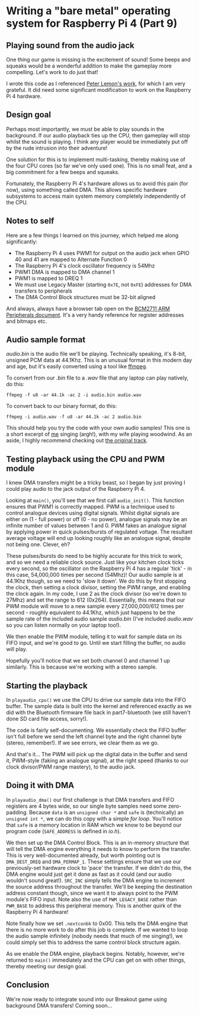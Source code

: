 Writing a "bare metal" operating system for Raspberry Pi 4 (Part 9)
===================================================================

Playing sound from the audio jack
---------------------------------
One thing our game is missing is the excitement of sound! Some beeps and squeaks would be a wonderful addition to make the gameplay more compelling. Let's work to do just that!

I wrote this code as I referenced [Peter Lemon's work](https://github.com/PeterLemon/RaspberryPi/tree/master/Sound/PWM/8BIT/44100Hz/Stereo/CPU), for which I am very grateful. It did need some significant modification to work on the Raspberry Pi 4 hardware.

Design goal
-----------
Perhaps most importantly, we must be able to play sounds in the background. If our audio playback ties up the CPU, then gameplay will stop whilst the sound is playing. I think any player would be immediately put off by the rude intrusion into their adventure!

One solution for this is to implement multi-tasking, thereby making use of the four CPU cores (so far we've only used one). This is no small feat, and a big commitment for a few beeps and squeaks.

Fortunately, the Raspberry Pi 4's hardware allows us to avoid this pain (for now), using something called DMA. This allows specific hardware subsystems to access main system memory completely independently of the CPU.

Notes to self
-------------
Here are a few things I learned on this journey, which helped me along significantly:

 * The Raspberry Pi 4 uses PWM1 for output on the audio jack when GPIO 40 and 41 are mapped to Alternate Function 0
 * The Raspberry Pi 4's clock oscillator frequency is 54Mhz
 * PWM1 DMA is mapped to DMA channel 1
 * PWM1 is mapped to DREQ 1
 * We must use Legacy Master (starting `0x7E`, not `0xFE`) addresses for DMA transfers to peripherals
 * The DMA Control Block structures must be 32-bit aligned

And always, always have a browser tab open on the [BCM2711 ARM Peripherals document](https://www.raspberrypi.org/documentation/hardware/raspberrypi/bcm2711/rpi_DATA_2711_1p0.pdf). It's a very handy reference for register addresses and bitmaps etc.

Audio sample format
-------------------
_audio.bin_ is the audio file we'll be playing. Technically speaking, it's 8-bit, unsigned PCM data at 44.1Khz. This is an unusual format in this modern day and age, but it's easily converted using a tool like [ffmpeg](https://ffmpeg.org/).

To convert from our _.bin_ file to a _.wav_ file that any laptop can play natively, do this:

`ffmpeg -f u8 -ar 44.1k -ac 2 -i audio.bin audio.wav`

To convert back to our binary format, do this:

`ffmpeg -i audio.wav -f u8 -ar 44.1k -ac 2 audio.bin`

This should help you try the code with your own audio samples! This one is a short excerpt of [me](https://isometim.es) singing (argh!), with my wife playing woodwind. As an aside, I highly recommend checking out [the original track](https://www.youtube.com/watch?v=k1UoUNC3Wj0).

Testing playback using the CPU and PWM module
---------------------------------------------
I knew DMA transfers might be a tricky beast, so I began by just proving I could play audio to the jack output of the Raspberry Pi 4.

Looking at `main()`, you'll see that we first call `audio_init()`. This function ensures that PWM1 is correctly mapped. PWM is a technique used to control analogue devices using digital signals. Whilst digital signals are either on (1 - full power) or off (0 - no power), analogue signals may be an infinite number of values between 1 and 0. PWM fakes an analogue signal by applying power in quick pulses/bursts of regulated voltage. The resultant average voltage will end up looking roughly like an analogue signal, despite not being one. Clever, eh?

These pulses/bursts do need to be highly accurate for this trick to work, and so we need a reliable clock source. Just like your kitchen clock ticks every second, so the oscillator on the Raspberry Pi 4 has a regular 'tick' - in this case, 54,000,000 times per second (54Mhz)! Our audio sample is at 44.1Khz though, so we need to 'slow it down'. We do this by first stopping the clock, then setting a clock divisor, setting the PWM range, and enabling the clock again. In my code, I use 2 as the clock divisor (so we're down to 27Mhz) and set the range to 612 (0x264). Essentially, this means that our PWM module will move to a new sample every 27,000,000/612 times per second - roughly equivalent to 44.1Khz, which just happens to be the sample rate of the included audio sample _audio.bin_ (I've included _audio.wav_ so you can listen normally on your laptop too!).

We then enable the PWM module, telling it to wait for sample data on its FIFO input, and we're good to go. Until we start filling the buffer, no audio will play.

Hopefully you'll notice that we set both channel 0 and channel 1 up similarly. This is because we're working with a stereo sample.

Starting the playback
---------------------
In `playaudio_cpu()` we use the CPU to drive our sample data into the FIFO buffer. The sample data is built into the kernel and referenced exactly as we did with the Bluetooth firmware file back in part7-bluetooth (we still haven't done SD card file access, sorry!).

The code is fairly self-documenting. We essentially check the FIFO buffer isn't full before we send the left channel byte and the right channel byte (stereo, remember!). If we see errors, we clear them as we go.

And that's it... The PWM will pick up the digital data in the buffer and send it, PWM-style (faking an analogue signal), at the right speed (thanks to our clock divisor/PWM range mastery), to the audio jack.

Doing it with DMA
-----------------
In `playaudio_dma()` our first challenge is that DMA transfers and FIFO registers are 4 bytes wide, so our single byte samples need some zero-padding. Because `data` is an `unsigned char *` and `safe` is (technically) an `unsigned int *`, we can do this copy with a simple _for loop_. You'll notice that `safe` is a memory location in RAM which we know to be beyond our program code (`SAFE_ADDRESS` is defined in _io.h_).

We then set up the DMA Control Block. This is an in-memory structure that will tell the DMA engine everything it needs to know to perform the transfer. This is very well-documented already, but worth pointing out is `DMA_DEST_DREQ` and `DMA_PERMAP_1`. These settings ensure that we use our previously-set hardware clock to 'pace' the transfer. If we didn't do this, the DMA engine would just get it done as fast as it could (and our audio wouldn't sound great!). `SRC_INC` simply tells the DMA engine to increment the source address throughout the transfer. We'll be keeping the destination address constant though, since we want it to always point to the PWM module's FIFO input. Note also the use of `PWM_LEGACY_BASE` rather than `PWM_BASE` to address this peripheral memory. This is another quirk of the Raspberry Pi 4 hardware!

Note finally how we set `.nextconbk` to 0x00. This tells the DMA engine that there is no more work to do after this job is complete. If we wanted to loop the audio sample infinitely (nobody needs that much of me singing!), we could simply set this to address the same control block structure again.

As we enable the DMA engine, playback begins. Notably, however, we're returned to `main()` immediately and the CPU can get on with other things, thereby meeting our design goal.

Conclusion
----------
We're now ready to integrate sound into our Breakout game using background DMA transfers! Coming soon...
